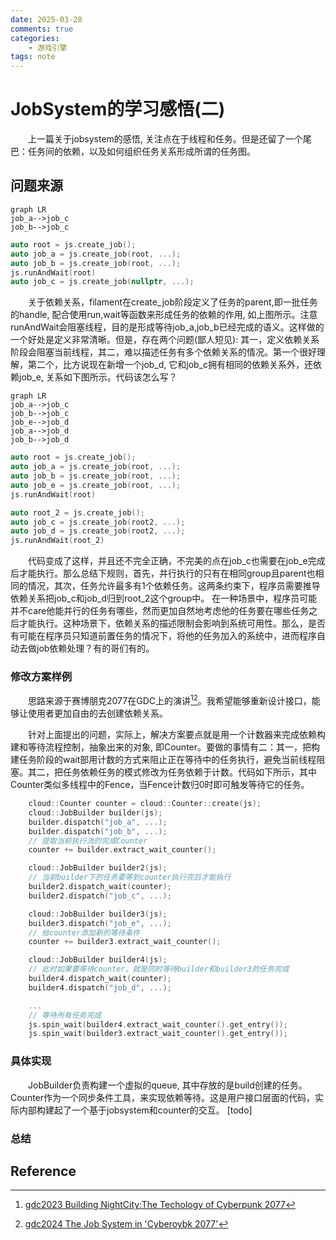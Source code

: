 ```yaml
---
date: 2025-03-28
comments: true
categories:
    - 游戏引擎
tags: note
---
```


# JobSystem的学习感悟(二)
&emsp;&emsp;上一篇关于jobsystem的感悟, 关注点在于线程和任务。但是还留了一个尾巴：任务间的依赖，以及如何组织任务关系形成所谓的任务图。
<!-- more -->

## 问题来源
```mermaid
graph LR
job_a-->job_c
job_b-->job_c
```
```c++
auto root = js.create_job();
auto job_a = js.create_job(root, ...);
auto job_b = js.create_job(root, ...);
js.runAndWait(root)
auto job_c = js.create_job(nullptr, ...);
```
&emsp;&emsp;关于依赖关系，filament在create_job阶段定义了任务的parent,即一批任务的handle, 配合使用run,wait等函数来形成任务的依赖的作用, 如上图所示。注意runAndWait会阻塞线程，目的是形成等待job_a,job_b已经完成的语义。这样做的一个好处是定义非常清晰。但是，存在两个问题(鄙人短见): 其一，定义依赖关系阶段会阻塞当前线程，其二，难以描述任务有多个依赖关系的情况。第一个很好理解，第二个，比方说现在新增一个job_d, 它和job_c拥有相同的依赖关系外，还依赖job_e, 关系如下图所示。代码该怎么写？
```mermaid
graph LR
job_a-->job_c
job_b-->job_c
job_e-->job_d
job_a-->job_d
job_b-->job_d
```
```c++
auto root = js.create_job();
auto job_a = js.create_job(root, ...);
auto job_b = js.create_job(root, ...);
auto job_e = js.create_job(root, ...);
js.runAndWait(root)

auto root_2 = js.create_job();
auto job_c = js.create_job(root2, ...);
auto job_d = js.create_job(root2, ...);
js.runAndWait(root_2)

```
&emsp;&emsp;代码变成了这样，并且还不完全正确，不完美的点在job_c也需要在job_e完成后才能执行。那么总结下规则，首先，并行执行的只有在相同group且parent也相同的情况，其次，任务允许最多有1个依赖任务。这两条约束下，程序员需要推导依赖关系把job_c和job_d归到root_2这个group中。 在一种场景中，程序员可能并不care他能并行的任务有哪些，然而更加自然地考虑他的任务要在哪些任务之后才能执行。这种场景下，依赖关系的描述限制会影响到系统可用性。那么，是否有可能在程序员只知道前置任务的情况下，将他的任务加入的系统中，进而程序自动去做job依赖处理？有的哥们有的。

### 修改方案样例
&emsp;&emsp;思路来源于赛博朋克2077在GDC上的演讲[^1][^2]。我希望能够重新设计接口，能够让使用者更加自由的去创建依赖关系。

&emsp;&emsp;针对上面提出的问题，实际上，解决方案要点就是用一个计数器来完成依赖构建和等待流程控制，抽象出来的对象, 即Counter。要做的事情有二：其一，把构建任务阶段的wait部用计数的方式来阻止正在等待中的任务执行，避免当前线程阻塞。其二，把任务依赖任务的模式修改为任务依赖于计数。代码如下所示，其中Counter类似多线程中的Fence，当Fence计数归0时即可触发等待它的任务。
```c++
    cloud::Counter counter = cloud::Counter::create(js);
    cloud::JobBuilder builder(js);
    builder.dispatch("job_a", ...);
    builder.dispatch("job_b", ...);
    // 提取当前执行流的完成Counter
    counter += builder.extract_wait_counter();

    cloud::JobBuilder builder2(js);
    // 当前builder下的任务要等到counter执行完后才能执行
    builder2.dispatch_wait(counter);
    builder2.dispatch("job_c", ...);

    cloud::JobBuilder builder3(js);
    builder3.dispatch("job_e", ...);
    // 给counter添加新的等待条件
    counter += builder3.extract_wait_counter();

    cloud::JobBuilder builder4(js);
    // 此时如果要等待counter，就是同时等待builder和builder3的任务完成
    builder4.dispatch_wait(counter);
    builder4.dispatch("job_d", ...);

    ...
    // 等待所有任务完成
    js.spin_wait(builder4.extract_wait_counter().get_entry());
    js.spin_wait(builder3.extract_wait_counter().get_entry());
```
### 具体实现
&emsp;&emsp;JobBuilder负责构建一个虚拟的queue, 其中存放的是build创建的任务。Counter作为一个同步条件工具，来实现依赖等待。这是用户接口层面的代码，实际内部构建起了一个基于jobsystem和counter的交互。
[todo]

### 总结

## Reference
[^1]: [gdc2023 Building NightCity:The Techology of Cyberpunk 2077](https://ubm-twvideo01.s3.amazonaws.com/o1/vault/gdc2023/Slides/Buildingnightcity_Tremblay_Charles.pdf)
[^2]: [gdc2024 The Job System in 'Cyberoybk 2077'](https://media.gdcvault.com/gdc2024/Slides/GDC+slide+presentations/Block_David_TheJobSystem.pdf)
